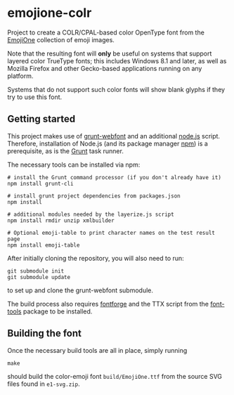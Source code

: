 # emojione-colr

Project to create a COLR/CPAL-based color OpenType font
from the [EmojiOne](http://emojione.com) collection of emoji images.

Note that the resulting font will **only** be useful on systems that support
layered color TrueType fonts; this includes Windows 8.1 and later,
as well as Mozilla Firefox and other Gecko-based applications running on
any platform.

Systems that do not support such color fonts will show blank glyphs
if they try to use this font.

## Getting started

This project makes use of [grunt-webfont](https://github.com/sapegin/grunt-webfont)
and an additional [node.js](https://nodejs.org/en/) script.
Therefore, installation of Node.js (and its package manager [npm](https://www.npmjs.com/))
is a prerequisite, as is the [Grunt](http://gruntjs.com/) task runner.

The necessary tools can be installed via npm:

    # install the Grunt command processor (if you don't already have it)
    npm install grunt-cli

    # install grunt project dependencies from packages.json
    npm install

    # additional modules needed by the layerize.js script
    npm install rmdir unzip xmlbuilder

    # Optional emoji-table to print character names on the test result page
    npm install emoji-table

After initially cloning the repository, you will also need to run:

    git submodule init
    git submodule update

to set up and clone the grunt-webfont submodule.

The build process also requires [fontforge](https://fontforge.github.io/)
and the TTX script from the [font-tools](https://github.com/behdad/fonttools/) package
to be installed.

## Building the font

Once the necessary build tools are all in place, simply running

    make

should build the color-emoji font `build/EmojiOne.ttf` from the source SVG files
found in `e1-svg.zip`.
